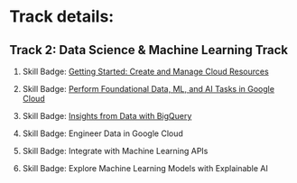 # Track details:

## Track 2: Data Science & Machine Learning Track

1. Skill Badge: [Getting Started: Create and Manage Cloud Resources](https://github.com/prateek-code-22/Blogs/tree/master/Google%20Cloud%20Platform/Track%202/Getting%20started:%20create%20and%20manage%20cloud%20resources)

2. Skill Badge: [Perform Foundational Data, ML, and AI Tasks in Google Cloud](https://github.com/prateek-code-22/My-Learning-Repo/tree/master/Google%20Cloud%20Platform/Track%202/Perform%20Foundational%20Data%2C%20ML%2C%20and%20AI%20Tasks%20in%20Google%20Cloud)

3. Skill Badge: [Insights from Data with BigQuery](https://github.com/prateek-code-22/My-Learning-Resources/tree/master/Google%20Cloud%20Platform/Track%202/Insights%20from%20data%20with%20BigQuery)

4. Skill Badge: Engineer Data in Google Cloud

5. Skill Badge: Integrate with Machine Learning APIs

6. Skill Badge: Explore Machine Learning Models with Explainable AI
